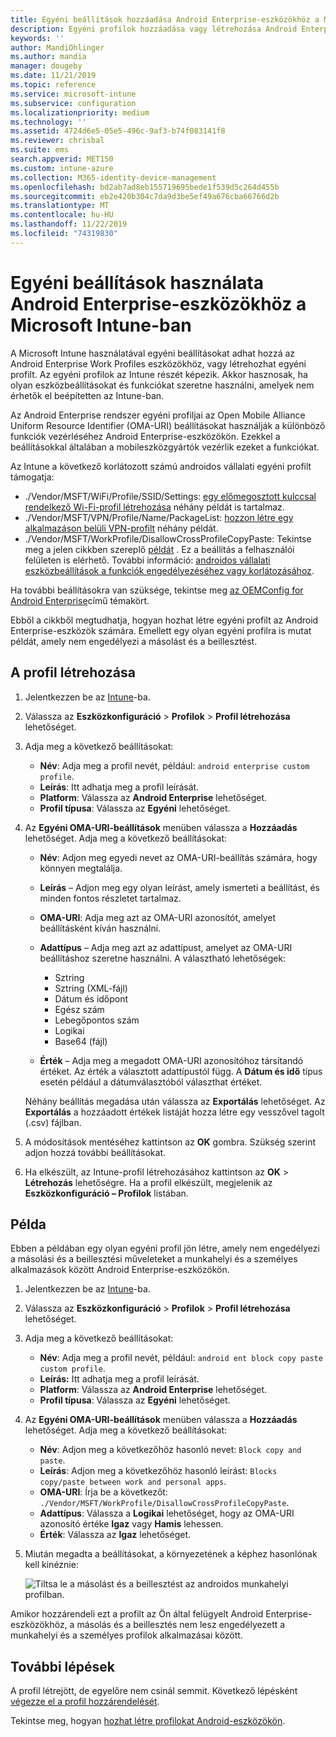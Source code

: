 ```yaml
---
title: Egyéni beállítások hozzáadása Android Enterprise-eszközökhöz a Microsoft Intune-ban – Azure | Microsoft Docs
description: Egyéni profilok hozzáadása vagy létrehozása Android Enterprise-eszközökhöz a Microsoft Intune-ban
keywords: ''
author: MandiOhlinger
ms.author: mandia
manager: dougeby
ms.date: 11/21/2019
ms.topic: reference
ms.service: microsoft-intune
ms.subservice: configuration
ms.localizationpriority: medium
ms.technology: ''
ms.assetid: 4724d6e5-05e5-496c-9af3-b74f083141f8
ms.reviewer: chrisbal
ms.suite: ems
search.appverid: MET150
ms.custom: intune-azure
ms.collection: M365-identity-device-management
ms.openlocfilehash: bd2ab7ad8eb155719695bede1f539d5c264d455b
ms.sourcegitcommit: eb2e420b304c7da9d3be5ef49a676cba66766d2b
ms.translationtype: MT
ms.contentlocale: hu-HU
ms.lasthandoff: 11/22/2019
ms.locfileid: "74319830"
---
```

# <a name="use-custom-settings-for-android-enterprise-devices-in-microsoft-intune"></a>Egyéni beállítások használata Android Enterprise-eszközökhöz a Microsoft Intune-ban

A Microsoft Intune használatával egyéni beállításokat adhat hozzá az Android Enterprise Work Profiles eszközökhöz, vagy létrehozhat egyéni profilt. Az egyéni profilok az Intune részét képezik. Akkor hasznosak, ha olyan eszközbeállításokat és funkciókat szeretne használni, amelyek nem érhetők el beépítetten az Intune-ban.

Az Android Enterprise rendszer egyéni profiljai az Open Mobile Alliance Uniform Resource Identifier (OMA-URI) beállításokat használják a különböző funkciók vezérléséhez Android Enterprise-eszközökön. Ezekkel a beállításokkal általában a mobileszközgyártók vezérlik ezeket a funkciókat.

Az Intune a következő korlátozott számú androidos vállalati egyéni profilt támogatja:

- ./Vendor/MSFT/WiFi/Profile/SSID/Settings: [egy előmegosztott kulccsal rendelkező Wi-Fi-profil létrehozása](wi-fi-profile-shared-key.md) néhány példát is tartalmaz.
- ./Vendor/MSFT/VPN/Profile/Name/PackageList: [hozzon létre egy alkalmazáson belüli VPN-profilt](android-pulse-secure-per-app-vpn.md) néhány példát.
- ./Vendor/MSFT/WorkProfile/DisallowCrossProfileCopyPaste: Tekintse meg a jelen cikkben szereplő [példát](#example) . Ez a beállítás a felhasználói felületen is elérhető. További információ: [androidos vállalati eszközbeállítások a funkciók engedélyezéséhez vagy korlátozásához](device-restrictions-android-for-work.md).

Ha további beállításokra van szüksége, tekintse meg [az OEMConfig for Android Enterprise](android-oem-configuration-overview.md)című témakört.

Ebből a cikkből megtudhatja, hogyan hozhat létre egyéni profilt az Android Enterprise-eszközök számára. Emellett egy olyan egyéni profilra is mutat példát, amely nem engedélyezi a másolást és a beillesztést.

## <a name="create-the-profile"></a>A profil létrehozása

1. Jelentkezzen be az [Intune](https://go.microsoft.com/fwlink/?linkid=2090973)-ba.
2. Válassza az **Eszközkonfiguráció** > **Profilok** > **Profil létrehozása** lehetőséget.
3. Adja meg a következő beállításokat:

    - **Név**: Adja meg a profil nevét, például: `android enterprise custom profile`.
    - **Leírás**: Itt adhatja meg a profil leírását.
    - **Platform**: Válassza az **Android Enterprise** lehetőséget.
    - **Profil típusa**: Válassza az **Egyéni** lehetőséget.

4. Az **Egyéni OMA-URI-beállítások** menüben válassza a **Hozzáadás** lehetőséget. Adja meg a következő beállításokat:

    - **Név**: Adjon meg egyedi nevet az OMA-URI-beállítás számára, hogy könnyen megtalálja.
    - **Leírás** – Adjon meg egy olyan leírást, amely ismerteti a beállítást, és minden fontos részletet tartalmaz.
    - **OMA-URI**: Adja meg azt az OMA-URI azonosítót, amelyet beállításként kíván használni.
    - **Adattípus** – Adja meg azt az adattípust, amelyet az OMA-URI beállításhoz szeretne használni. A választható lehetőségek:

      - Sztring
      - Sztring (XML-fájl)
      - Dátum és időpont
      - Egész szám
      - Lebegőpontos szám
      - Logikai
      - Base64 (fájl)

    - **Érték** – Adja meg a megadott OMA-URI azonosítóhoz társítandó értéket. Az érték a választott adattípustól függ. A **Dátum és idő** típus esetén például a dátumválasztóból választhat értéket.

    Néhány beállítás megadása után válassza az **Exportálás** lehetőséget. Az **Exportálás** a hozzáadott értékek listáját hozza létre egy vesszővel tagolt (.csv) fájlban.

5. A módosítások mentéséhez kattintson az **OK** gombra. Szükség szerint adjon hozzá további beállításokat.
6. Ha elkészült, az Intune-profil létrehozásához kattintson az **OK** > **Létrehozás** lehetőségre. Ha a profil elkészült, megjelenik az **Eszközkonfiguráció – Profilok** listában.

## <a name="example"></a>Példa

Ebben a példában egy olyan egyéni profil jön létre, amely nem engedélyezi a másolási és a beillesztési műveleteket a munkahelyi és a személyes alkalmazások között Android Enterprise-eszközökön.

1. Jelentkezzen be az [Intune](https://go.microsoft.com/fwlink/?linkid=2090973)-ba.
2. Válassza az **Eszközkonfiguráció** > **Profilok** > **Profil létrehozása** lehetőséget.
3. Adja meg a következő beállításokat:

    - **Név**: Adja meg a profil nevét, például: `android ent block copy paste custom profile`.
    - **Leírás:** Itt adhatja meg a profil leírását.
    - **Platform**: Válassza az **Android Enterprise** lehetőséget.
    - **Profil típusa**: Válassza az **Egyéni** lehetőséget.

4. Az **Egyéni OMA-URI-beállítások** menüben válassza a **Hozzáadás** lehetőséget. Adja meg a következő beállításokat:

    - **Név**: Adjon meg a következőhöz hasonló nevet: `Block copy and paste`.
    - **Leírás**: Adjon meg a következőhöz hasonló leírást: `Blocks copy/paste between work and personal apps`.
    - **OMA-URI**: Írja be a következőt: `./Vendor/MSFT/WorkProfile/DisallowCrossProfileCopyPaste`.
    - **Adattípus**: Válassza a **Logikai** lehetőséget, hogy az OMA-URI azonosító értéke **Igaz** vagy **Hamis** lehessen.
    - **Érték**: Válassza az **Igaz** lehetőséget.

5. Miután megadta a beállításokat, a környezetének a képhez hasonlónak kell kinéznie:

    ![Tiltsa le a másolást és a beillesztést az androidos munkahelyi profilban.](./media/custom-settings-android-for-work/custom-policy-afw-copy-paste.png)

Amikor hozzárendeli ezt a profilt az Ön által felügyelt Android Enterprise-eszközökhöz, a másolás és a beillesztés nem lesz engedélyezett a munkahelyi és a személyes profilok alkalmazásai között.

## <a name="next-steps"></a>További lépések

A profil létrejött, de egyelőre nem csinál semmit. Következő lépésként [végezze el a profil hozzárendelését](device-profile-assign.md).

Tekintse meg, hogyan [hozhat létre profilokat Android-eszközökön](../custom-settings-android.md).
